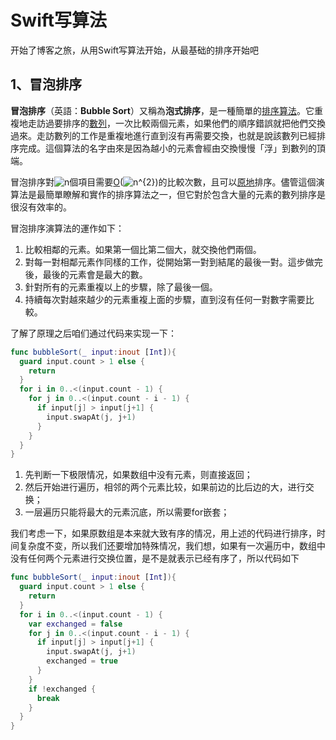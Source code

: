 # Swift写算法

开始了博客之旅，从用Swift写算法开始，从最基础的排序开始吧

## 1、冒泡排序

**冒泡排序**（英語：**Bubble Sort**）又稱為**泡式排序**，是一種簡單的[排序算法](https://zh.wikipedia.org/wiki/排序算法)。它重複地走訪過要排序的[數列](https://zh.wikipedia.org/wiki/数列)，一次比較兩個元素，如果他們的順序錯誤就把他們交換過來。走訪數列的工作是重複地進行直到沒有再需要交換，也就是說該數列已經排序完成。這個算法的名字由來是因為越小的元素會經由交換慢慢「浮」到數列的頂端。

冒泡排序對![n](https://wikimedia.org/api/rest_v1/media/math/render/svg/a601995d55609f2d9f5e233e36fbe9ea26011b3b)個項目需要[O](https://zh.wikipedia.org/wiki/大O符号)(![n^{2}](https://wikimedia.org/api/rest_v1/media/math/render/svg/ac9810bbdafe4a6a8061338db0f74e25b7952620))的比較次數，且可以[原地](https://zh.wikipedia.org/wiki/原地算法)排序。儘管這個演算法是最簡單瞭解和實作的排序算法之一，但它對於包含大量的元素的數列排序是很沒有效率的。

冒泡排序演算法的運作如下：

1. 比較相鄰的元素。如果第一個比第二個大，就交換他們兩個。
2. 對每一對相鄰元素作同樣的工作，從開始第一對到結尾的最後一對。這步做完後，最後的元素會是最大的數。
3. 針對所有的元素重複以上的步驟，除了最後一個。
4. 持續每次對越來越少的元素重複上面的步驟，直到沒有任何一對數字需要比較。

了解了原理之后咱们通过代码来实现一下：

```swift
func bubbleSort(_ input:inout [Int]){
  guard input.count > 1 else {
    return
  }
  for i in 0..<(input.count - 1) {
    for j in 0..<(input.count - i - 1) {
      if input[j] > input[j+1] {
        input.swapAt(j, j+1)
      }
    }
  }
}
```

1. 先判断一下极限情况，如果数组中没有元素，则直接返回；
2. 然后开始进行遍历，相邻的两个元素比较，如果前边的比后边的大，进行交换；
3. 一层遍历只能将最大的元素沉底，所以需要for嵌套；

我们考虑一下，如果原数组是本来就大致有序的情况，用上述的代码进行排序，时间复杂度不变，所以我们还要增加特殊情况，我们想，如果有一次遍历中，数组中没有任何两个元素进行交换位置，是不是就表示已经有序了，所以代码如下

```swift
func bubbleSort(_ input:inout [Int]){
  guard input.count > 1 else {
    return
  }
  for i in 0..<(input.count - 1) {
    var exchanged = false
    for j in 0..<(input.count - i - 1) {
      if input[j] > input[j+1] {
        input.swapAt(j, j+1)
        exchanged = true
      }
    }
    if !exchanged {
      break
    }
  }
}
```

